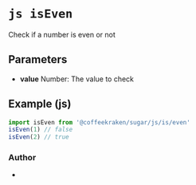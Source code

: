 


<!-- @namespace    sugar.js.is -->

# ```js isEven ```


Check if a number is even or not

## Parameters

- **value**  Number: The value to check



## Example (js)

```js
import isEven from '@coffeekraken/sugar/js/is/even'
isEven(1) // false
isEven(2) // true
```


### Author
- 



